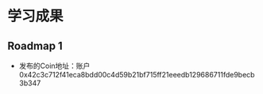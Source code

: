 # 学习成果

## Roadmap 1
- 发布的Coin地址：账户0x42c3c712f41eca8bdd00c4d59b21bf715ff21eeedb129686711fde9becb3b347
